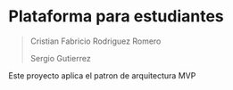# Plataforma para estudiantes
> Cristian Fabricio Rodriguez Romero
> 
> Sergio Gutierrez

Este proyecto aplica el patron de arquitectura MVP

